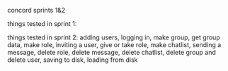 concord sprints 1&2

things tested in sprint 1:

things tested in sprint 2: adding users, logging in, make group, get group data, make role, inviting a user, give or take role, make chatlist, sending a message, delete role, delete message, delete chatlist, delete group and delete user, saving to disk, loading from disk
